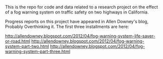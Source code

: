 This is the repo for code and data related to a research project on the effect of a fog warning system on traffic safety on two highways in California.

Progress reports on this project have appeared in Allen Downey's blog, Probably Overthinking it.  The first three installments are here:

http://allendowney.blogspot.com/2012/04/fog-warning-system-life-saver-or-road.html
http://allendowney.blogspot.com/2012/04/fog-warning-system-part-two.html
http://allendowney.blogspot.com/2012/04/fog-warning-system-part-three.html